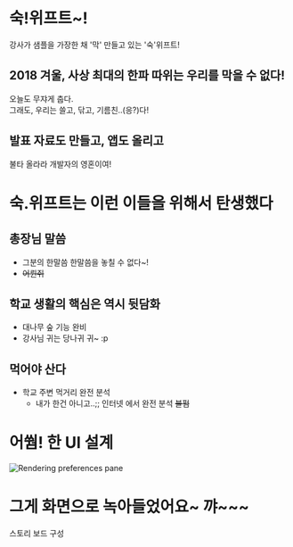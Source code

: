 # 숙!위프트~!
강사가 샘플을 가장한 채 '막' 만들고 있는 '숙'위프트!

## 2018 겨울, 사상 최대의 한파 따위는 우리를 막을 수 없다!
오늘도 무쟈게 춥다.  
그래도, 우리는 쓸고, 닦고, 기름친..(응?)다!

## 발표 자료도 만들고, 앱도 올리고
불타 올라라 개발자의 영혼이여!



# 숙.위프트는 이런 이들을 위해서 탄생했다
## 총장님 말씀
 - 그분의 한말씀 한말씀을 놓칠 수 없다~! 
 - <del>어륀쥐</del>

## 학교 생활의 핵심은 역시 뒷담화
 - 대나무 숲 기능 완비
 - 강사님 귀는 당나귀 귀~ :p

## 먹어야 산다
- 학교 주변 먹거리 완전 분석
	- 내가 한건 아니고..;; 인터넷 에서 완전 분석 <del>불펌</del>
 	

# 어쒐! 한 UI 설계
![Rendering preferences pane](https://github.com/ProjectInTheClass/2018SMWUWinter-SooKwift/blob/master/docs/plan/01.png)

# 그게 화면으로 녹아들었어요~ 꺄~~~
스토리 보드 구성


